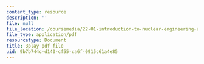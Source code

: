 ```yaml
---
content_type: resource
description: ''
file: null
file_location: /coursemedia/22-01-introduction-to-nuclear-engineering-and-ionizing-radiation-fall-2016/9b7b744cd140cf55ca6f0915c61a4e85_kJu5qVfSphw.pdf
file_type: application/pdf
resourcetype: Document
title: 3play pdf file
uid: 9b7b744c-d140-cf55-ca6f-0915c61a4e85
---
```

